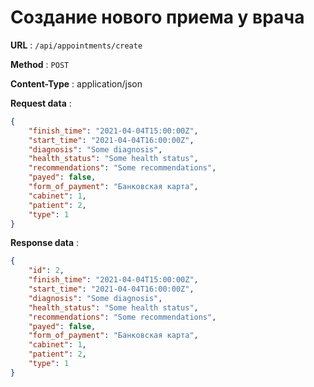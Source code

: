 #  Создание нового приема у врача


**URL** : `/api/appointments/create`

**Method** : `POST`

**Content-Type** : application/json

**Request data** :
```json
{
    "finish_time": "2021-04-04T15:00:00Z",
    "start_time": "2021-04-04T16:00:00Z",
    "diagnosis": "Some diagnosis",
    "health_status": "Some health status",
    "recommendations": "Some recommendations",
    "payed": false,
    "form_of_payment": "Банковская карта",
    "cabinet": 1,
    "patient": 2,
    "type": 1
}
```

**Response data** :
```json
{
    "id": 2,
    "finish_time": "2021-04-04T15:00:00Z",
    "start_time": "2021-04-04T16:00:00Z",
    "diagnosis": "Some diagnosis",
    "health_status": "Some health status",
    "recommendations": "Some recommendations",
    "payed": false,
    "form_of_payment": "Банковская карта",
    "cabinet": 1,
    "patient": 2,
    "type": 1
}
```

